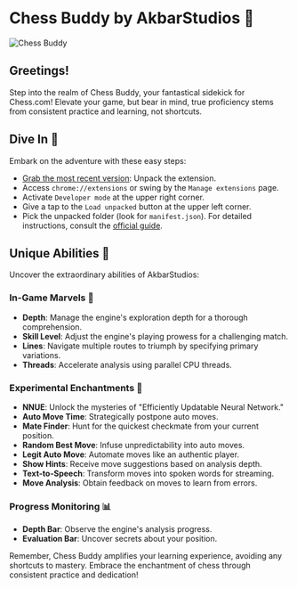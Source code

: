 # Chess Buddy by AkbarStudios 🌟

![Chess Buddy](https://cdn.discordapp.com/attachments/1017565672622006303/1089946864717144094/image.png)

## Greetings!
Step into the realm of Chess Buddy, your fantastical sidekick for Chess.com! Elevate your game, but bear in mind, true proficiency stems from consistent practice and learning, not shortcuts.

## Dive In 🚀
Embark on the adventure with these easy steps:
- [Grab the most recent version](#): Unpack the extension.
- Access `chrome://extensions` or swing by the `Manage extensions` page.
- Activate `Developer mode` at the upper right corner.
- Give a tap to the `Load unpacked` button at the upper left corner.
- Pick the unpacked folder (look for `manifest.json`).
For detailed instructions, consult the [official guide](https://developer.chrome.com/docs/extensions/mv3/getstarted/development-basics/#load-unpacked).

## Unique Abilities 🔮
Uncover the extraordinary abilities of AkbarStudios:

### In-Game Marvels 🌟
- **Depth**: Manage the engine's exploration depth for a thorough comprehension.
- **Skill Level**: Adjust the engine's playing prowess for a challenging match.
- **Lines**: Navigate multiple routes to triumph by specifying primary variations.
- **Threads**: Accelerate analysis using parallel CPU threads.

### Experimental Enchantments 🧪
- **NNUE**: Unlock the mysteries of "Efficiently Updatable Neural Network."
- **Auto Move Time**: Strategically postpone auto moves.
- **Mate Finder**: Hunt for the quickest checkmate from your current position.
- **Random Best Move**: Infuse unpredictability into auto moves.
- **Legit Auto Move**: Automate moves like an authentic player.
- **Show Hints**: Receive move suggestions based on analysis depth.
- **Text-to-Speech**: Transform moves into spoken words for streaming.
- **Move Analysis**: Obtain feedback on moves to learn from errors.

### Progress Monitoring 📊
- **Depth Bar**: Observe the engine's analysis progress.
- **Evaluation Bar**: Uncover secrets about your position.

Remember, Chess Buddy amplifies your learning experience, avoiding any shortcuts to mastery. Embrace the enchantment of chess through consistent practice and dedication!
